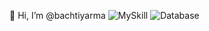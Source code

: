👋 Hi, I’m @bachtiyarma
![MySkill](https://skillicons.dev/icons?i=java,kotlin,nodejs,figma&theme=light)
![Database](https://skillicons.dev/icons?i=mysql,postgres,mongo&theme=light)


